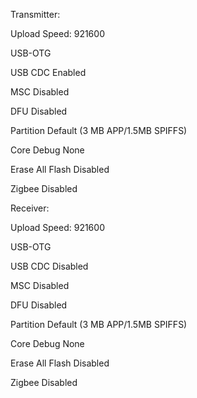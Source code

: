 Transmitter:

Upload Speed: 921600

USB-OTG

USB CDC Enabled

MSC Disabled

DFU Disabled

Partition Default (3 MB APP/1.5MB SPIFFS)

Core Debug None

Erase All Flash Disabled

Zigbee Disabled

Receiver:

Upload Speed: 921600

USB-OTG

USB CDC Disabled

MSC Disabled

DFU Disabled

Partition Default (3 MB APP/1.5MB SPIFFS)

Core Debug None

Erase All Flash Disabled

Zigbee Disabled
